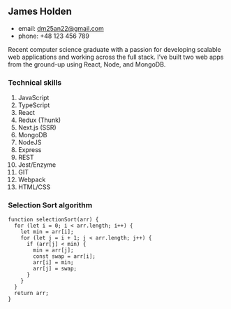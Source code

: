 ## James Holden

* email: dm25an22@gmail.com
* phone: +48 123 456 789

Recent computer science graduate with a passion for developing scalable web applications and
working across the full stack. I’ve built two web apps from the ground-up using React, Node, and
MongoDB.

### Technical skills
1. JavaScript
2. TypeScript
3. React
4. Redux (Thunk)
5. Next.js (SSR)
6. MongoDB
7. NodeJS
8. Express
9. REST
10. Jest/Enzyme
11. GIT
12. Webpack
13. HTML/CSS

### Selection Sort algorithm

```
function selectionSort(arr) {
  for (let i = 0; i < arr.length; i++) {
    let min = arr[i];
    for (let j = i + 1; j < arr.length; j++) {
      if (arr[j] < min) {
        min = arr[j];
        const swap = arr[i];
        arr[i] = min;
        arr[j] = swap;
      }
    }
  }
  return arr;
}
```